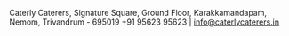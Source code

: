 Caterly Caterers, Signature Square,
Ground Floor, Karakkamandapam, Nemom, Trivandrum - 695019
+91 95623 95623 | info@caterlycaterers.in